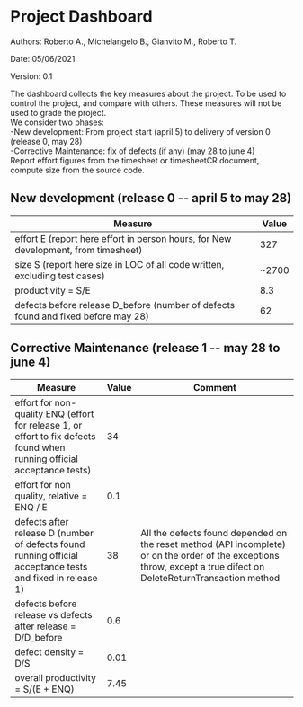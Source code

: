 # Project Dashboard

Authors: Roberto A., Michelangelo B., Gianvito M., Roberto T.

Date: 05/06/2021

Version: 0.1

The dashboard collects the key measures about the project.
To be used to control the project, and compare with others. These measures will not be used to grade the project. <br>
We consider two phases: <br>
-New development: From project start (april 5) to delivery of version 0 (release 0, may 28) <br>
-Corrective Maintenance: fix of defects (if any)  (may 28 to june 4)   <br>
Report effort figures from the timesheet or timesheetCR document, compute size from the source code.

## New development (release 0  -- april 5 to may 28)

| Measure                                                                            | Value |
|------------------------------------------------------------------------------------|-------|
| effort E (report here effort in person hours, for New development, from timesheet) |   327 |
| size S (report here size in LOC of all code written, excluding test cases)         | ~2700 |
| productivity = S/E                                                                 |   8.3 |
| defects before release D_before (number of defects found and fixed before may 28)  |    62 |

## Corrective Maintenance (release 1 -- may 28 to june 4)

| Measure                                                                                                                  | Value | Comment                                                                                                                                                             |
|--------------------------------------------------------------------------------------------------------------------------|-------|---------------------------------------------------------------------------------------------------------------------------------------------------------------------|
| effort for non-quality ENQ (effort for release 1, or effort to fix defects found when running official acceptance tests) |   34  |                                                                                                                                                                     |
| effort for non quality, relative = ENQ / E                                                                               |  0.1  |                                                                                                                                                                     |
| defects after release D (number of defects found running official acceptance tests and  fixed in release 1)              |   38  | All the defects found depended on the reset method (API incomplete) or on the order of the exceptions throw, except a true difect on DeleteReturnTransaction method |
| defects before release vs defects after release = D/D_before                                                             |  0.6  |                                                                                                                                                                     |
| defect density = D/S                                                                                                     | 0.01  |                                                                                                                                                                     |
| overall productivity = S/(E + ENQ)                                                                                       | 7.45  |                                                                                                                                                                     |

